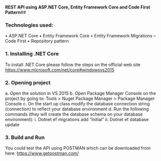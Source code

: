 **REST API using ASP.NET Core, Entity Framework Core and Code First Pattern**##


### Technologies used:
•	ASP.NET Core
•	Entity Framework Core
•	Entity Framework Migrations – Code First
•	Repository pattern

### **1.	Installing .NET Core**
To install .NET Core please follow the steps on the official web site https://www.microsoft.com/net/core#windowsvs2015

### **2.	Opening project**
a.	Open the solution in VS 2015 
b.	Open Package Manager Console on the project by going to: Tools > Nuget Package Manager > Package Manager Console
c.	On the start up class modify the database connection string (connection) to reflect your database environment
d.	Run the following commands (they will create the database schema on your database environment):
i.	Dotnet ef migrations add “initial”
ii.	Dotnet ef database update

### **3.	Build and Run**
You could test the API using POSTMAN which can be downloaded from here: https://www.getpostman.com/




